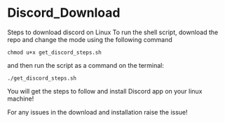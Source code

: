 # Discord_Download
Steps to download discord on Linux
To run the shell script, download the repo and change the mode using the following command

`chmod u+x get_discord_steps.sh`

and then run the script as a command on the terminal: 

`./get_discord_steps.sh`

You will get the steps to follow and install Discord app on your linux machine!

For any issues in the download and installation raise the issue!
